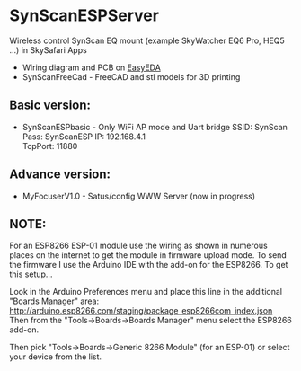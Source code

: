 # SynScanESPServer


Wireless control SynScan EQ mount   (example SkyWatcher EQ6 Pro, HEQ5 ...) in SkySafari Apps
 

*  Wiring diagram and PCB on [EasyEDA](https://easyeda.com/hujer.roman/wifi-for-synscan)
*  SynScanFreeCad     -  FreeCAD and stl models for 3D printing


## Basic version:

*  SynScanESPbasic  -  Only WiFi AP mode and Uart bridge 
			SSID:  SynScan
			Pass:  SynScanESP
			IP:  192.168.4.1  
			TcpPort: 11880 

## Advance version:

* MyFocuserV1.0	  -  Satus/config WWW Server (now in progress)

## NOTE:

For an ESP8266 ESP-01 module use the wiring as shown in numerous places on the internet to get the module in firmware upload mode. To send the firmware I use the Arduino IDE with the add-on for the ESP8266. To get this setup...

Look in the Arduino Preferences menu and place this line in the additional "Boards Manager" area: http://arduino.esp8266.com/staging/package_esp8266com_index.json Then from the "Tools->Boards->Boards Manager" menu select the ESP8266 add-on.

Then pick "Tools->Boards->Generic 8266 Module" (for an ESP-01) or select your device from the list.




